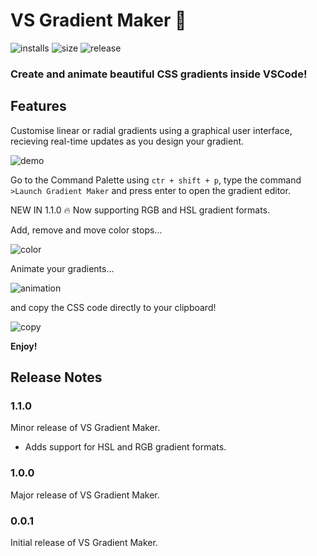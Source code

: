 # VS Gradient Maker 🎨
![installs](https://img.shields.io/visual-studio-marketplace/azure-devops/installs/total/TheBuilder.vs-gradient-maker?color=107c10&label=Installs&style=flat-square)
![size](https://img.shields.io/github/repo-size/P0u4a/vs-gradient-maker?color=blue&label=Repo%20Size&style=flat-square)
![release](https://img.shields.io/visual-studio-marketplace/last-updated/TheBuilder.vs-gradient-maker?color=blueviolet&label=Latest%20Release&style=flat-square)
### Create and animate beautiful CSS gradients inside VSCode!
## Features
Customise linear or radial gradients using a graphical user interface, recieving real-time updates as you design your gradient.

![demo](https://user-images.githubusercontent.com/66873325/228182200-e5735e66-8d3e-4c93-889c-bb8e952e6fd0.png)

Go to the Command Palette using ```ctr + shift + p```, type the command ```>Launch Gradient Maker``` and press enter to open the gradient editor.

NEW IN 1.1.0 🔥 Now supporting RGB and HSL gradient formats. 

Add, remove and move color stops...

![color](https://user-images.githubusercontent.com/66873325/228188950-1ed64f93-0152-45d5-840d-065817ecd5b7.gif)

Animate your gradients...

![animation](https://user-images.githubusercontent.com/66873325/228188599-76e80aa6-6b66-4a99-8c35-89140e002a9f.gif)

and copy the CSS code directly to your clipboard!

![copy](https://user-images.githubusercontent.com/66873325/228188393-a2e8fe72-c790-4a17-8671-a9d47756f44e.gif)

**Enjoy!**

## Release Notes
### 1.1.0
Minor release of VS Gradient Maker. 
- Adds support for HSL and RGB gradient formats.
### 1.0.0
Major release of VS Gradient Maker.
### 0.0.1
Initial release of VS Gradient Maker. 
